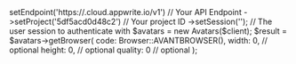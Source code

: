 <?php

use Appwrite\Client;
use Appwrite\Services\Avatars;
use Appwrite\Enums\Browser;

$client = (new Client())
    ->setEndpoint('https://<REGION>.cloud.appwrite.io/v1') // Your API Endpoint
    ->setProject('5df5acd0d48c2') // Your project ID
    ->setSession(''); // The user session to authenticate with

$avatars = new Avatars($client);

$result = $avatars->getBrowser(
    code: Browser::AVANTBROWSER(),
    width: 0, // optional
    height: 0, // optional
    quality: 0 // optional
);
